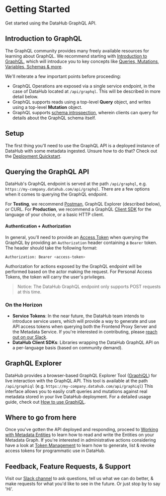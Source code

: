 # Getting Started

Get started using the DataHub GraphQL API.

## Introduction to GraphQL 

The GraphQL community provides many freely available resources for learning about GraphQL. We recommend starting with [Introduction to GraphQL](https://graphql.org/learn/),
which will introduce you to key concepts like [Queries, Mutations, Variables, Schemas & more](https://graphql.org/learn/queries/). 

We'll reiterate a few important points before proceeding:

- GraphQL Operations are exposed via a single service endpoint, in the case of DataHub located at `/api/graphql`. This will be described in more detail below. 
- GraphQL supports reads using a top-level **Query** object, and writes using a top-level **Mutation** object.
- GraphQL supports [schema introspection](https://graphql.org/learn/introspection/), wherein clients can query for details about the GraphQL schema itself.

## Setup

The first thing you'll need to use the GraphQL API is a deployed instance of DataHub with some metadata ingested. Unsure how to do that? Check out the [Deployment Quickstart](../../../docs/quickstart.md).

## Querying the GraphQL API

DataHub's GraphQL endpoint is served at the path `/api/graphql`, e.g. `https://my-company.datahub.com/api/graphql`.
There are a few options when it comes to querying the GraphQL endpoint.

For **Testing**, we recommend [Postman](https://learning.postman.com/docs/sending-requests/supported-api-frameworks/graphql/), GraphQL Explorer (described below), or CURL.
For **Production**, we recommend a GraphQL [Client SDK](https://graphql.org/code/) for the language of your choice, or a basic HTTP client.

#### Authentication + Authorization

In general, you'll need to provide an [Access Token](../../authentication/personal-access-tokens.md) when querying the GraphQL by
providing an `Authorization` header containing a `Bearer` token. The header should take the following format:

```bash
Authorization: Bearer <access-token>
```

Authorization for actions exposed by the GraphQL endpoint will be performed based on the actor making the request.
For Personal Access Tokens, the token will carry the user's privileges. 

> Notice: The DataHub GraphQL endpoint only supports POST requests at this time.

### On the Horizon

- **Service Tokens**: In the near future, the DataHub team intends to introduce service users, which will provide a way to generate and use API access
tokens when querying both the Frontend Proxy Server and the Metadata Service. If you're interested in contributing, please [reach out on our Slack](https://datahubspace.slack.com/join/shared_invite/zt-nx7i0dj7-I3IJYC551vpnvvjIaNRRGw#/shared-invite/email).
- **DataHub Client SDKs**: Libraries wrapping the DataHub GraphQL API on a per-language basis (based on community demand). 

## GraphQL Explorer 

DataHub provides a browser-based GraphQL Explorer Tool ([GraphiQL](https://github.com/graphql/graphiql)) for live interaction with the GraphQL API. This tool is available at the path `/api/graphiql` (e.g. `https://my-company.datahub.com/api/graphiql`)
This interface allows you to easily craft queries and mutations against real metadata stored in your live DataHub deployment. For a detailed usage guide,
check out [How to use GraphiQL](https://www.gatsbyjs.com/docs/how-to/querying-data/running-queries-with-graphiql/). 


## Where to go from here

Once you've gotten the API deployed and responding, proceed to [Working with Metadata Entities](./querying-entities.md) to learn how to read and write the Entities
on your Metadata Graph.
If you're interested in administrative actions considering have a look at [Token Management](./token-management.md) to learn how to generate, list & revoke access tokens for programmatic use in DataHub.

## Feedback, Feature Requests, & Support

Visit our [Slack channel](https://slack.datahubproject.io) to ask questions, tell us what we can do better, & make requests for what you'd like to see in the future. Or just
stop by to say 'Hi'. 
